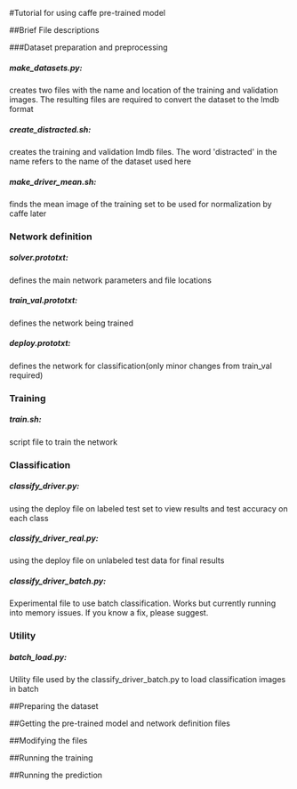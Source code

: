 #Tutorial for using caffe pre-trained model

##Brief File descriptions

###Dataset preparation and preprocessing
##### make_datasets.py:
creates two files with the name and location of the training and validation images. The resulting files are required to convert the dataset to the lmdb format
##### create_distracted.sh:
creates the training and validation lmdb files. The word 'distracted' in the name refers to the name of the dataset used here
##### make_driver_mean.sh:
finds the mean image of the training set to be used for normalization by caffe later

### Network definition
##### solver.prototxt:
defines the main network parameters and file locations
##### train_val.prototxt:
defines the network being trained
##### deploy.prototxt:
defines the network for classification(only minor changes from train_val required)

### Training
##### train.sh:
script file to train the network

### Classification
##### classify_driver.py:
using the deploy file on labeled test set to view results and test accuracy on each class
##### classify_driver_real.py:
using the deploy file on unlabeled test data for final results
##### classify_driver_batch.py:
Experimental file to use batch classification. Works but currently running into memory issues.
If you know a fix, please suggest.

### Utility
##### batch_load.py:
Utility file used by the classify_driver_batch.py to load classification images in batch

##Preparing the dataset

##Getting the pre-trained model and network definition files

##Modifying the files

##Running the training

##Running the prediction
